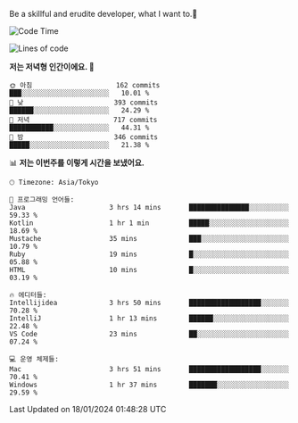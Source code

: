 Be a skillful and erudite developer, what I want to.👶

<!--START_SECTION:waka-->
![Code Time](http://img.shields.io/badge/Code%20Time-418%20hrs%2025%20mins-blue)

![Lines of code](https://img.shields.io/badge/%EC%A0%80%EB%8A%94%20%EC%97%AC%ED%83%9C%EA%B9%8C%EC%A7%80%20-756.0%20thousand%20%EC%A4%84%EC%9D%98%20%EC%BD%94%EB%93%9C%EB%A5%BC%20%EC%9E%91%EC%84%B1%ED%96%88%EC%96%B4%EC%9A%94.-blue)

**저는 저녁형 인간이에요. 🦉** 

```text
🌞 아침                     162 commits         ███░░░░░░░░░░░░░░░░░░░░░░   10.01 % 
🌆 낮　                     393 commits         ██████░░░░░░░░░░░░░░░░░░░   24.29 % 
🌃 저녁                     717 commits         ███████████░░░░░░░░░░░░░░   44.31 % 
🌙 밤　                     346 commits         █████░░░░░░░░░░░░░░░░░░░░   21.38 % 
```


📊 **저는 이번주를 이렇게 시간을 보냈어요.** 

```text
🕑︎ Timezone: Asia/Tokyo

💬 프로그래밍 언어들: 
Java                     3 hrs 14 mins       ███████████████░░░░░░░░░░   59.33 % 
Kotlin                   1 hr 1 min          █████░░░░░░░░░░░░░░░░░░░░   18.69 % 
Mustache                 35 mins             ███░░░░░░░░░░░░░░░░░░░░░░   10.79 % 
Ruby                     19 mins             █░░░░░░░░░░░░░░░░░░░░░░░░   05.88 % 
HTML                     10 mins             █░░░░░░░░░░░░░░░░░░░░░░░░   03.19 % 

🔥 에디터들: 
Intellijidea             3 hrs 50 mins       ██████████████████░░░░░░░   70.28 % 
IntelliJ                 1 hr 13 mins        ██████░░░░░░░░░░░░░░░░░░░   22.48 % 
VS Code                  23 mins             ██░░░░░░░░░░░░░░░░░░░░░░░   07.24 % 

💻 운영 체제들: 
Mac                      3 hrs 51 mins       ██████████████████░░░░░░░   70.41 % 
Windows                  1 hr 37 mins        ███████░░░░░░░░░░░░░░░░░░   29.59 % 
```


 Last Updated on 18/01/2024 01:48:28 UTC
<!--END_SECTION:waka-->
